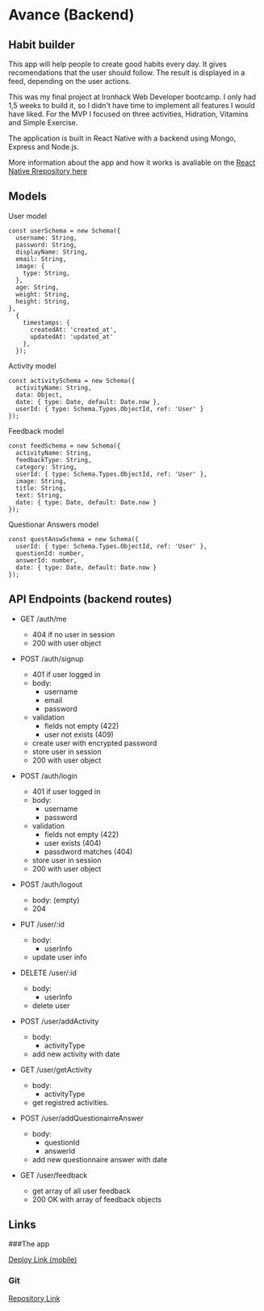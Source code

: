 # Avance (Backend)

## Habit builder

This app will help people to create good habits every day. It gives recomendations that the user should follow. The result is displayed in a feed, depending on the user actions.

This was my final project at Ironhack Web Developer bootcamp. I only had 1,5 weeks to build it, so I didn't have time to implement all features I would have liked. For the MVP I focused on three activities, Hidration, Vitamins and Simple Exercise.

The application is built in React Native with a backend using Mongo, Express and Node.js.

More information about the app and how it works is avaliable on the [React Native Rrepository here](https://github.com/ansolantz/avance-native)



## Models

User model

```
const userSchema = new Schema({
  username: String,
  password: String,
  displayName: String,
  email: String,
  image: {
    type: String, 
  },
  age: String,
  weight: String,
  height: String,
},
  {
    timestamps: {
      createdAt: 'created_at',
      updatedAt: 'updated_at'
    },
  });

```

Activity model

```
const activitySchema = new Schema({
  activityName: String,
  data: Object,
  date: { type: Date, default: Date.now },
  userId: { type: Schema.Types.ObjectId, ref: 'User' }
});
```

Feedback model

```
const feedSchema = new Schema({
  activityName: String,
  feedbackType: String,
  category: String,
  userId: { type: Schema.Types.ObjectId, ref: 'User' },
  image: String,
  title: String,
  text: String,
  date: { type: Date, default: Date.now }
});
```

Questionar Answers model

```
const questAnswSchema = new Schema({
  userId: { type: Schema.Types.ObjectId, ref: 'User' },
  questionId: number,
  answerId: number,
  date: { type: Date, default: Date.now }
});
```

## 

## API Endpoints (backend routes)

- GET /auth/me
  - 404 if no user in session
  - 200 with user object
  
- POST /auth/signup
  - 401 if user logged in
  - body:
    - username
    - email
    - password
  - validation
    - fields not empty (422)
    - user not exists (409)
  - create user with encrypted password
  - store user in session
  - 200 with user object
  
- POST /auth/login
  - 401 if user logged in
  - body:
    - username
    - password
  - validation
    - fields not empty (422)
    - user exists (404)
    - passdword matches (404)
  - store user in session
  - 200 with user object
  
- POST /auth/logout
  - body: (empty)
  - 204
  
- PUT /user/:id
  - body:
    - userInfo
  - update user info

- DELETE /user/:id
  - body:
    - userInfo
  - delete user

- POST /user/addActivity
  - body:
    - activityType
  - add new activity with date
  
- GET /user/getActivity
  - body:
    - activityType
  - get registred activities.
  
- POST /user/addQuestionairreAnswer
  - body:
    - questionId
    - answerId
  - add new questionnaire answer with date
  
- GET /user/feedback
  - get array of all user feedback
  - 200 OK with array of feedback objects
  

## Links

###The app

[Deploy Link (mobile)](https://exp.host/@ansolantz/avance-native)

### Git

[Repository Link](https://github.com/ansolantz/avance-backend)



